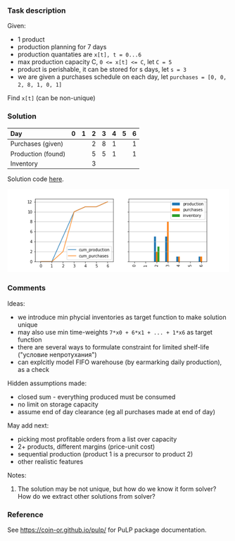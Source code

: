 ### Task description

Given:

- 1 product
- production planning for 7 days
- production quantaties are `x[t], t = 0...6`
- max production capacity C, `0 <= x[t] <= C`, let `C = 5`
- product is perishable, it can be stored for s days, let `s = 3`
- we are given a purchases schedule on each day, let `purchases = [0, 0, 2, 8, 1, 0, 1]`

Find `x[t]` (can be non-unique)

### Solution

| Day                |   0 |   1 |   2 |   3 |   4 |   5 |   6 |
|:-------------------|----:|----:|----:|----:|----:|----:|----:|
| Purchases (given)  |     |     |   2 |   8 |   1 |     |   1 |
| Production (found) |     |     |   5 |   5 |   1 |     |   1 |
| Inventory          |     |     |   3 |     |     |     |     |

Solution code [here](simple_demo.py).

![](simple_demo.png)

### Comments

Ideas:

- we introduce min phycial inventories as target function to make solution unique
- may also use min time-weights `7*x0 + 6*x1 + ... + 1*x6` as target function 
- there are several ways to formulate constraint for limited shelf-life ("условие непротухания")
- can explcitly model FIFO warehouse (by earmarking daily production), as a check

Hidden assumptions made:

- closed sum - everything produced must be consumed
- no limit on storage capacity
- assume end of day clearance (eg all purchases made at end of day)

May add next:

- picking most profitable orders from a list over capacity
- 2+ products, different margins (price-unit cost)
- sequential production (product 1 is a precursor to product 2)
- other realistic features

Notes:

1. The solution may be not unique, but how do we know it form solver?
   How do we extract other solutions from solver?


### Reference

See <https://coin-or.github.io/pulp/> for PuLP package documentation.
